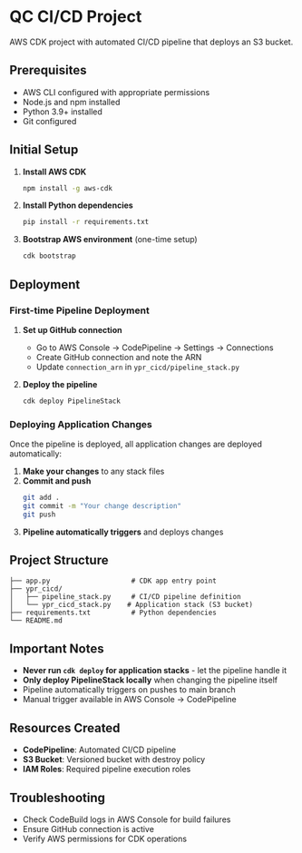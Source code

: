# QC CI/CD Project

AWS CDK project with automated CI/CD pipeline that deploys an S3 bucket.

## Prerequisites

- AWS CLI configured with appropriate permissions
- Node.js and npm installed
- Python 3.9+ installed
- Git configured

## Initial Setup

1. **Install AWS CDK**
   ```bash
   npm install -g aws-cdk
   ```

2. **Install Python dependencies**
   ```bash
   pip install -r requirements.txt
   ```

3. **Bootstrap AWS environment** (one-time setup)
   ```bash
   cdk bootstrap
   ```

## Deployment

### First-time Pipeline Deployment

1. **Set up GitHub connection**
   - Go to AWS Console → CodePipeline → Settings → Connections
   - Create GitHub connection and note the ARN
   - Update `connection_arn` in `ypr_cicd/pipeline_stack.py`

2. **Deploy the pipeline**
   ```bash
   cdk deploy PipelineStack
   ```

### Deploying Application Changes

Once the pipeline is deployed, all application changes are deployed automatically:

1. **Make your changes** to any stack files
2. **Commit and push**
   ```bash
   git add .
   git commit -m "Your change description"
   git push
   ```
3. **Pipeline automatically triggers** and deploys changes

## Project Structure

```
├── app.py                    # CDK app entry point
├── ypr_cicd/
│   ├── pipeline_stack.py     # CI/CD pipeline definition
│   └── ypr_cicd_stack.py    # Application stack (S3 bucket)
├── requirements.txt          # Python dependencies
└── README.md
```

## Important Notes

- **Never run `cdk deploy` for application stacks** - let the pipeline handle it
- **Only deploy PipelineStack locally** when changing the pipeline itself
- Pipeline automatically triggers on pushes to main branch
- Manual trigger available in AWS Console → CodePipeline

## Resources Created

- **CodePipeline**: Automated CI/CD pipeline
- **S3 Bucket**: Versioned bucket with destroy policy
- **IAM Roles**: Required pipeline execution roles

## Troubleshooting

- Check CodeBuild logs in AWS Console for build failures
- Ensure GitHub connection is active
- Verify AWS permissions for CDK operations